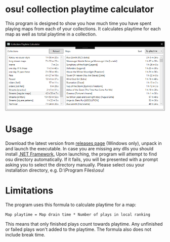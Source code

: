 # osu! collection playtime calculator
This program is designed to show you how much time you have spent playing maps from each of your collections.
It calculates playtime for each map as well as total playtime in a collection.

![Screenshot](https://github.com/BYSTACK/CollectionPlaytimeCalculator/blob/master/screenshot.png "Screenshot")

# Usage
Download the latest version from 
[releases page](https://github.com/BYSTACK/CollectionPlaytimeCalculator/releases) 
(Windows only), unpack in and launch the executable. In case you are missing any dlls you should install
[.NET Framework.](https://www.microsoft.com/en-us/download/details.aspx?id=49981)
Upon launching, the program will attempt to find osu directory automatically. If it fails, you will be presented with a prompt asking you to select the directory manually.
Please select osu your installation directory, e.g. D:\Program Files\osu!

# Limitations
The program uses this formula to calculate playtime for a map:

```
Map playtime = Map drain time * Number of plays in local ranking
```
This means that only finished plays count towards playtime. Any unfinished or failed plays won't added to the playtime.
The formula also does not include break time.